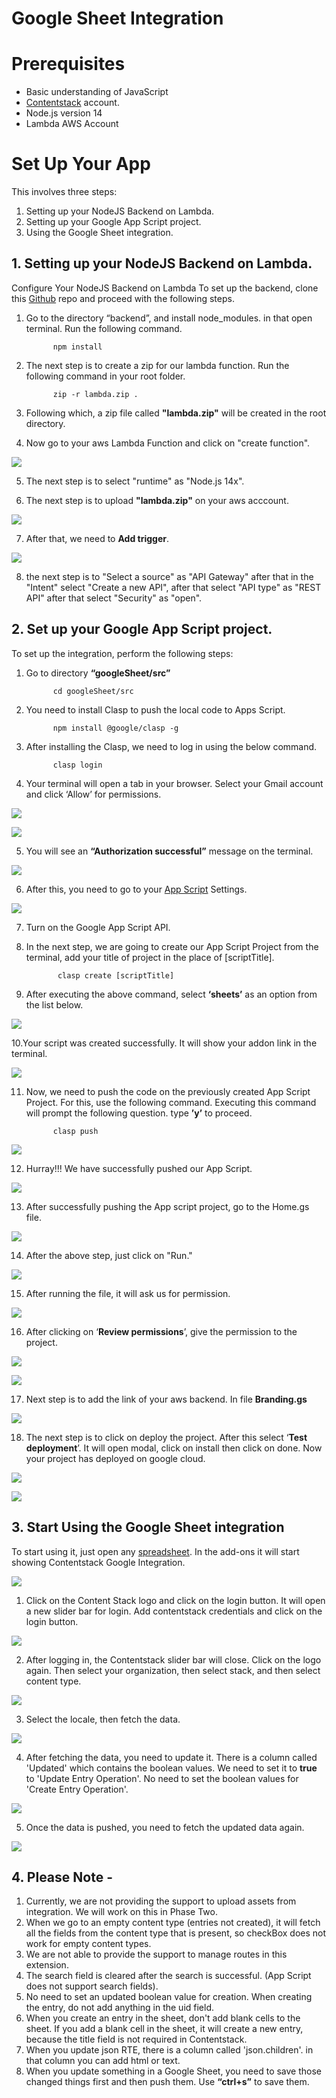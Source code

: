 # Google Sheet Integration



# Prerequisites
- Basic understanding of JavaScript
- [Contentstack](https://app.contentstack.com/#!/login) account.
- Node.js version 14
- Lambda AWS Account

# Set Up Your App
This involves three steps:

1. Setting up your NodeJS Backend on Lambda. 
1. Setting up your Google App Script project.
1. Using the Google Sheet integration.
## 1. Setting up your NodeJS Backend on Lambda.
 Configure Your NodeJS Backend on Lambda To set up the backend, clone this [Github](https://github.com/Contentstack-Solutions/Google-Sheet-Backend-Code) repo  and proceed with the following steps.
 
1. Go to the directory  “backend”, and install node_modules. in that open terminal. Run the following command.

             npm install

2. The next step is to create a zip for our lambda function. Run the following command in your root folder.



             zip -r lambda.zip .

3. Following which, a zip file called **"lambda.zip"** will be created in the root directory.




4. Now go to your aws Lambda Function and click on "create function".

![](https://images.contentstack.io/v3/assets/blt1c11a1ad74628afa/blt064978f9c7bf440c/62f3a03c57ac0577de0c08a1/Screenshot_2022-08-10_at_5.39.46_PM.png)

5. The next step is to select "runtime" as "Node.js 14x".

6. The next step is to upload **"lambda.zip"** on your aws acccount.

![](https://images.contentstack.io/v3/assets/blt1c11a1ad74628afa/blt331b92391f69af0a/62f3a1d018595876bf3187dc/Screenshot_2022-08-10_at_5.47.00_PM.png)

7. After that, we need to **Add trigger**.

 ![](https://images.contentstack.io/v3/assets/blt1c11a1ad74628afa/blt19add8dc1bfe50a8/62f3a35942380217691bfc75/Screenshot_2022-08-10_at_5.53.30_PM.png)

8. the next step is to "Select a source" as "API Gateway" after that in the "Intent" select "Create a new API", after that select "API type" as "REST API" after that select "Security" as "open".


## 2. Set up your Google App Script project.
To set up the integration, perform the following steps:

1. Go to directory  **“googleSheet/src”**

             cd googleSheet/src

2. You need to install Clasp to push the local code to Apps Script.

             npm install @google/clasp -g



3. After installing the Clasp, we need to log in using the below command.

             clasp login



4. Your terminal will open a tab in your browser. Select your Gmail account and click  ‘Allow’ for permissions.

![](https://images.contentstack.io/v3/assets/blt1c11a1ad74628afa/blt0eca2657a0875d5a/62a0899605f1d157f3a88606/cli.png)
















![](https://images.contentstack.io/v3/assets/blt1c11a1ad74628afa/bltaf812d7adf9366cb/62a089970ae1a75bf9d5d5e0/app_scripyt.png)


5. You will see an **“Authorization successful”** message on the terminal.

![](https://images.contentstack.io/v3/assets/blt1c11a1ad74628afa/blt913113fc3455f519/62a08d5496b55a5696224e0d/success.jpg) 










6. After this, you need to go to your  [App Script](https://script.google.com/u/1/home/usersettings) Settings.

![](https://images.contentstack.io/v3/assets/blt1c11a1ad74628afa/blt4d706a69a11ef0f3/62a09001e3bbf658a27e0013/settings.png)

7. Turn on the Google App Script API. 

8. In the next step, we are going to create our App Script Project from the terminal, add your title of project in the place of [scriptTitle]. 

              clasp create [scriptTitle]



9. After executing the above command, select **‘sheets’** as an option from the list below.

![](https://images.contentstack.io/v3/assets/blt1c11a1ad74628afa/blt18a8d9c20f7221e9/62a094871944ac5ac425e8be/select_script.jpg)








10.Your script was created successfully. It will show your addon link in the terminal.

![](https://images.contentstack.io/v3/assets/blt1c11a1ad74628afa/blt0a2859004c564d96/62a096052680af592233212c/successfuly_creted.jpg)




11. Now, we need to push the code on the previously created App Script Project. For this, use the following command. Executing this command will prompt the following question. type **’y’** to proceed.



              clasp push


![](https://images.contentstack.io/v3/assets/blt1c11a1ad74628afa/bltba51cf4b935a3a3e/62a097e4f4da744f1d8c545f/manifest.jpg)








12. Hurray!!! We have successfully pushed our App Script.

![](https://images.contentstack.io/v3/assets/blt1c11a1ad74628afa/bltf773ca708fa11958/62a099d9c949fd5059e8852e/pushed.jpg)





13. After successfully pushing the App script project, go to the Home.gs file.

![](https://images.contentstack.io/v3/assets/blt1c11a1ad74628afa/blte564a1b458a1f1d9/629f8139a3e9730f695d1b23/Aspose.Words.9d4b1670-1c6d-4297-bf63-e9fcd1521be5.003.png)

14. After the above step, just click on "Run."

![](https://images.contentstack.io/v3/assets/blt1c11a1ad74628afa/blt42309be884e651e6/629f813924e98e0f7a831d13/Aspose.Words.9d4b1670-1c6d-4297-bf63-e9fcd1521be5.004.png)





15. After running the file, it will ask us for permission.


![](https://images.contentstack.io/v3/assets/blt1c11a1ad74628afa/bltdf3be6cc17c0c41a/629f8139b86a794d785d6697/Aspose.Words.9d4b1670-1c6d-4297-bf63-e9fcd1521be5.005.png)


16. After clicking on ‘**Review permissions**’, give the permission to the project.

![](https://images.contentstack.io/v3/assets/blt1c11a1ad74628afa/blt13fea0e41fed3fd7/629f81397e445a4356bd8bab/Aspose.Words.9d4b1670-1c6d-4297-bf63-e9fcd1521be5.006.jpeg)























![](https://images.contentstack.io/v3/assets/blt1c11a1ad74628afa/bltc174ccedff4d242a/629f813931e9d30f65bf1ca0/Aspose.Words.9d4b1670-1c6d-4297-bf63-e9fcd1521be5.007.jpeg)

17. Next step is to add the link of your aws backend. In file **Branding.gs**

![](https://images.contentstack.io/v3/assets/blt1c11a1ad74628afa/bltd3b3d246244ad061/629f8139e2a136428b9a8c98/Aspose.Words.9d4b1670-1c6d-4297-bf63-e9fcd1521be5.008.png)


18. The next step is to click on deploy the project. After this select ‘**Test deployment**’. It will  open modal, click on install then click on done. Now your project has deployed on google cloud.

![](https://images.contentstack.io/v3/assets/blt1c11a1ad74628afa/bltbef437acb6a2fdbe/629f8139c1a31f435ce9d78d/Aspose.Words.9d4b1670-1c6d-4297-bf63-e9fcd1521be5.009.png)

![](https://images.contentstack.io/v3/assets/blt1c11a1ad74628afa/bltff43770f12e49de3/629f81391a5eff4c4c37b191/Aspose.Words.9d4b1670-1c6d-4297-bf63-e9fcd1521be5.010.png)














## 3. Start Using the Google Sheet integration
To start using it, just open any [spreadsheet](https://docs.google.com/spreadsheets/u/0/). In the add-ons it will start showing Contentstack Google Integration.

![](https://images.contentstack.io/v3/assets/blt1c11a1ad74628afa/blt4d79b7143a823dd2/629f81395711a40f708cc735/Aspose.Words.9d4b1670-1c6d-4297-bf63-e9fcd1521be5.011.png)



1. Click on the Content Stack logo and click on the login button. It will open a new slider bar for login. Add contentstack credentials and click on the login button.

![](https://images.contentstack.io/v3/assets/blt1c11a1ad74628afa/blt9db6aa9713b14c60/629f85a53d4e745ed3ae6155/chrome-capture-2022-4-26.gif)


2. After logging in, the Contentstack slider bar will close. Click on the logo again. Then select your organization, then select stack, and then select content type.

![](https://images.contentstack.io/v3/assets/blt1c11a1ad74628afa/blt2f06a50513216bf9/629f85a7dd28e20f45d63e14/CPT2205261335-1832x932_(1)_(1).gif)



3. Select the locale, then fetch the data. 


![](https://images.contentstack.io/v3/assets/blt1c11a1ad74628afa/blt42772d05da194440/629f85a77e445a4356bd8bbb/chrome-capture-2022-4-26_(2).gif)


4. After fetching the data, you need to update it. There is a column called 'Updated' which contains the boolean values. We need to set it to **true** to 'Update  Entry Operation'. No need to set the boolean values for 'Create Entry Operation'.

![](https://images.contentstack.io/v3/assets/blt1c11a1ad74628afa/bltd6948f10527664f4/629f8a0c0d3e0c2148fe637c/chrome-capture-2022-5-2.gif)

5. Once the data is pushed, you need to fetch the updated data again. 

![](https://images.contentstack.io/v3/assets/blt1c11a1ad74628afa/bltebd7e13359f9c8d0/629f8a939bb72a0f7439f5f0/chrome-capture-2022-5-2_(1).gif)

## 4. Please Note -
1. Currently, we are not providing the support to upload assets from integration. We will work on this in Phase Two.
2. When we go to an empty content type (entries not created), it will fetch all the fields from the content type that is present, so checkBox does not work for empty content types.
3. We are not able to provide the support to manage routes in this extension.
4. The search field is cleared after the search is successful. (App Script does not support search fields).
5. No need to set an updated boolean value for creation. When creating the entry, do not add anything in the uid field.
6. When you create an entry in the sheet, don't add blank cells to the sheet. If you add a blank cell in the sheet, it will create a new entry, because the title field is not required in Contentstack. 
7. When you update json RTE, there is a column called 'json.children'. in that column you can add html or text.
8. When you update something in a Google Sheet, you need to save those changed things first and then push them. Use **“ctrl+s”** to save them.










